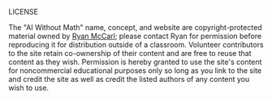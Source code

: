 LICENSE

The "AI Without Math" name, concept, and website are copyright-protected material owned by [Ryan McCarl](mailto:mccarl@law.ucla.edu); please contact Ryan for permission before reproducing it for distribution outside of a classroom. Volunteer contributors to the site retain co-ownership of their content and are free to reuse that content as they wish. Permission is hereby granted to use the site's content for noncommercial educational purposes only so long as you link to the site and credit the site as well as credit the listed authors of any content you wish to use.